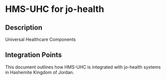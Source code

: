 # HMS-UHC for jo-health

## Description

Universal Healthcare Components

## Integration Points

This document outlines how HMS-UHC is integrated with jo-health systems in Hashemite Kingdom of Jordan.
